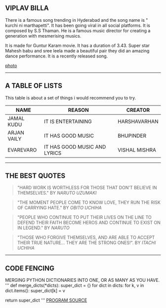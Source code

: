 ## VIPLAV BILLA
   There is a famous song trending in Hyderabad and the song name is " kurchi ni marthapetti".
It has been going viral in all social platforms. It is composed by S.S Thaman. He is a famous music director for creating a generation with mesmerising musics.

  It is made for Guntur Karam movie. It has a duration of 3.43. Super star Mahesh babu and sree leela  made a beautiful pair they did an amazing dance performance. It is a recently released song.

[photo](pic.jpg)

****
## A TABLE OF LISTS

 This table is about a set of things i would recommend you to try.

 | NAME | REASON | CREATOR |
 | ----- | -----   | -----    |
 | JAMAL KUDU | IT IS ENTERTAINING | HARSHAVARHAN |
 | ARJAN VAILY | IT HAS GOOD MUSIC | BHUPINDER |
 | EVAREVARO | IT HAS GOOD MUSIC AND LYRICS | VISHAL MISHRA |

 ****
 ## THE BEST QUOTES

>"HARD WORK IS WORTHLESS FOR THOSE THAT DON'T BELIEVE IN THEMSELVES." BY *NARUTO UZUMAKI*

>"THE MOMENT PEOPLE COME TO KNOW LOVE, THEY RUN THE RISK OF CARRYING HATE." BY *OBITO UCHIHA*

>"PEOPLE WHO CONTINUE TO PUT THEIR LIVES ON THE LINE TO DEFEND THEIR FAITH BECOME HEROS AND CONTINUE TO EXIST ON IN LEGEND." BY *NARUTO*

>"THOSE WHO FORGIVE THEMSELVES, AND ARE ABLE TO ACCEPT THEIR TRUE NATURE... THEY ARE THE STRONG ONES!". BY *ITACHI UCHIHA*

****
## CODE FENCING

MERGING PYTHON DICTIONARIES INTO ONE, OR AS MANY AS YOU HAVE.
'''
def merge_dicts(*dicts):
  super_dict = {}
  for dict in dicts:
      for k, v in dict.items():
          super_dict[k] = v

 return super_dict
 '''
 [PROGRAM SOURCE](https://code.pieces.app/collections/python)
 
